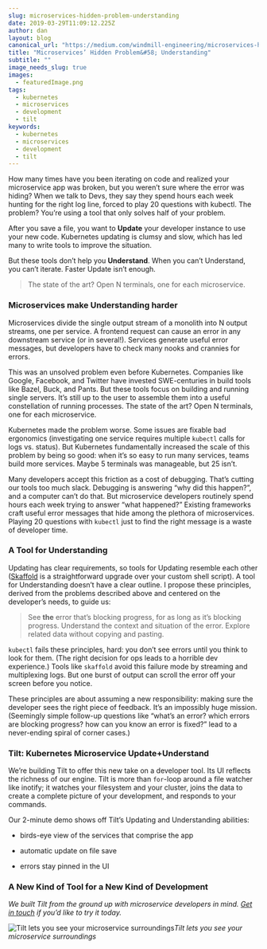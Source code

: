 ```yaml
---
slug: microservices-hidden-problem-understanding
date: 2019-03-29T11:09:12.225Z
author: dan
layout: blog
canonical_url: "https://medium.com/windmill-engineering/microservices-hidden-problem-understanding-db42c3d0a2b6"
title: "Microservices’ Hidden Problem&#58; Understanding"
subtitle: ""
image_needs_slug: true
images:
  - featuredImage.png
tags:
  - kubernetes
  - microservices
  - development
  - tilt
keywords:
  - kubernetes
  - microservices
  - development
  - tilt
---
```


How many times have you been iterating on code and realized your microservice app was broken, but you weren’t sure where the error was hiding? When we talk to Devs, they say they spend hours each week hunting for the right log line, forced to play 20 questions with kubectl. The problem? You’re using a tool that only solves half of your problem.

After you save a file, you want to **Update** your developer instance to use your new code. Kubernetes updating is clumsy and slow, which has led many to write tools to improve the situation.

But these tools don’t help you **Understand**. When you can’t Understand, you can’t iterate. Faster Update isn’t enough.

> The state of the art? Open N terminals, one for each microservice.

### Microservices make Understanding harder

Microservices divide the single output stream of a monolith into N output streams, one per service. A frontend request can cause an error in any downstream service (or in several!). Services generate useful error messages, but developers have to check many nooks and crannies for errors.

This was an unsolved problem even before Kubernetes. Companies like Google, Facebook, and Twitter have invested SWE-centuries in build tools like Bazel, Buck, and Pants. But these tools focus on building and running single servers. It’s still up to the user to assemble them into a useful constellation of running processes. The state of the art? Open N terminals, one for each microservice.

Kubernetes made the problem worse. Some issues are fixable bad ergonomics (investigating one service requires multiple `kubectl` calls for logs vs. status). But Kubernetes fundamentally increased the scale of this problem by being so good: when it’s so easy to run many services, teams build more services. Maybe 5 terminals was manageable, but 25 isn’t.

Many developers accept this friction as a cost of debugging. That’s cutting our tools too much slack. Debugging is answering “why did this happen?”, and a computer can’t do that. But microservice developers routinely spend hours each week trying to answer “what happened?” Existing frameworks craft useful error messages that hide among the plethora of microservices. Playing 20 questions with `kubectl` just to find the right message is a waste of developer time.

### A Tool for Understanding

Updating has clear requirements, so tools for Updating resemble each other ([Skaffold](https://skaffold.dev/) is a straightforward upgrade over your custom shell script). A tool for Understanding doesn’t have a clear outline. I propose these principles, derived from the problems described above and centered on the developer’s needs, to guide us:
> See **the** error that’s blocking progress, for as long as it’s blocking progress.
Understand the context and situation of the error.
Explore related data without copying and pasting.

`kubectl` fails these principles, hard: you don’t see errors until you think to look for them. (The right decision for ops leads to a horrible dev experience.) Tools like `skaffold` avoid this failure mode by streaming and multiplexing logs. But one burst of output can scroll the error off your screen before you notice.

These principles are about assuming a new responsibility: making sure the developer sees the right piece of feedback. It’s an impossibly huge mission. (Seemingly simple follow-up questions like “what’s an error? which errors are blocking progress? how can you know an error is fixed?” lead to a never-ending spiral of corner cases.)

### Tilt: Kubernetes Microservice Update+Understand

We’re building Tilt to offer this new take on a developer tool. Its UI reflects the richness of our engine. Tilt is more than `for`-loop around a file watcher like inotify; it watches your filesystem and your cluster, joins the data to create a complete picture of your development, and responds to your commands.

Our 2-minute demo shows off Tilt’s Updating and Understanding abilities:

* birds-eye view of the services that comprise the app

* automatic update on file save

* errors stay pinned in the UI


### A New Kind of Tool for a New Kind of Development

*We built Tilt from the ground up with microservice developers in mind. [Get in touch](https://tilt.dev/contact) if you’d like to try it today.*

![Tilt lets you see your microservice surroundings](/assets/images/microservices-hidden-problem-understanding/featuredImage.png)*Tilt lets you see your microservice surroundings*
